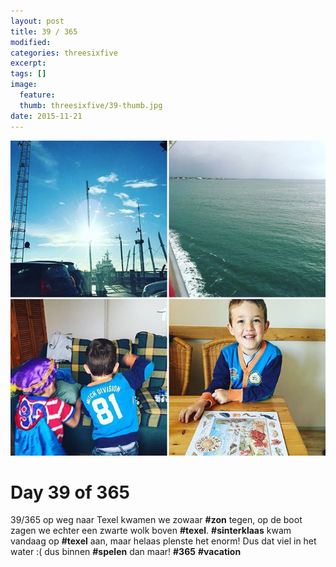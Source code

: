 ```yaml
---
layout: post
title: 39 / 365
modified:
categories: threesixfive
excerpt:
tags: []
image:
  feature: 
  thumb: threesixfive/39-thumb.jpg
date: 2015-11-21
---
```


![39](/images/threesixfive/39.jpg)

# Day 39 of 365

39/365 op weg naar Texel kwamen we zowaar **\#zon** tegen, op de boot zagen we echter een zwarte wolk boven **\#texel**. **\#sinterklaas** kwam vandaag op **\#texel** aan, maar helaas plenste het enorm! Dus dat viel in het water :( dus binnen **\#spelen** dan maar! **\#365** **\#vacation**
